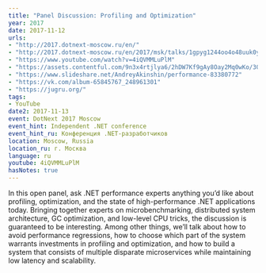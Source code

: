 ```yaml
---
title: "Panel Discussion: Profiling and Optimization"
year: 2017
date: 2017-11-12
urls:
- "http://2017.dotnext-moscow.ru/en/"
- "http://2017.dotnext-moscow.ru/en/2017/msk/talks/1gpyg1244oo4o48uuk0ya4/"
- "https://www.youtube.com/watch?v=4iQVMMLuPlM"
- "https://assets.contentful.com/9n3x4rtjlya6/2hDW7Kf9gAy8Oay2Mq0wKo/30f6f48ae7630ab2b4aaad5f4eea16b5/Andrey_Akinshin_-_Let_s_talk_about_performance_testing.pdf"
- "https://www.slideshare.net/AndreyAkinshin/performance-83380772"
- "https://vk.com/album-65845767_248961301"
- "https://jugru.org/"
tags:
- YouTube
date2: 2017-11-13
event: DotNext 2017 Moscow
event_hint: Independent .NET conference
event_hint_ru: Конференция .NET-разработчиков
location: Moscow, Russia
location_ru: г. Москва
language: ru
youtube: 4iQVMMLuPlM
hasNotes: true
---
```


In this open panel, ask .NET performance experts anything you’d like about profiling, optimization, and the state of high-performance .NET applications today. Bringing together experts on microbenchmarking, distributed system architecture, GC optimization, and low-level CPU tricks, the discussion is guaranteed to be interesting. Among other things, we’ll talk about how to avoid performance regressions, how to choose which part of the system warrants investments in profiling and optimization, and how to build a system that consists of multiple disparate microservices while maintaining low latency and scalability.
